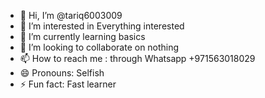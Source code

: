 - 👋 Hi, I’m @tariq6003009
- 👀 I’m interested in Everything interested
- 🌱 I’m currently learning basics
- 💞️ I’m looking to collaborate on nothing
- 📫 How to reach me : through Whatsapp +971563018029
- 😄 Pronouns: Selfish
- ⚡ Fun fact: Fast learner

<!---
tariq6003009/tariq6003009 is a ✨ special ✨ repository because its `README.md` (this file) appears on your GitHub profile.
You can click the Preview link to take a look at your changes.
--->
